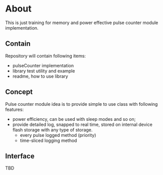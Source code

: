 # About

This is just training for memory and power effective pulse counter module implementation.

## Contain

Repository will contain following items:
* pulseCounter implementation
* library test utility and example
* readme, how to use library

## Concept

Pulse counter module idea is to provide simple to use class with following features:
* power efficiency, can be used with sleep modes and so on;
* provide detailed log, snapped to real time, stored on internal device flash storage with any type of storage.
    * every pulse logged  method (priority)
    * time-sliced logging method

## Interface

TBD

